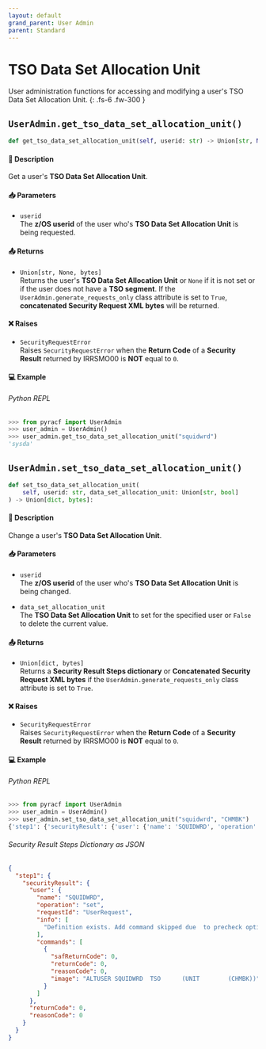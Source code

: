 ```yaml
---
layout: default
grand_parent: User Admin
parent: Standard
---
```


# TSO Data Set Allocation Unit

User administration functions for accessing and modifying a user's TSO Data Set Allocation Unit. 
{: .fs-6 .fw-300 }

## `UserAdmin.get_tso_data_set_allocation_unit()`

```python
def get_tso_data_set_allocation_unit(self, userid: str) -> Union[str, None, bytes]:
```

#### 📄 Description

Get a user's **TSO Data Set Allocation Unit**.

#### 📥 Parameters
* `userid`<br>
  The **z/OS userid** of the user who's **TSO Data Set Allocation Unit** is being requested.

#### 📤 Returns
* `Union[str, None, bytes]`<br>
  Returns the user's **TSO Data Set Allocation Unit** or `None` if it is not set or if the user does not have a **TSO segment**. If the `UserAdmin.generate_requests_only` class attribute is set to `True`, **concatenated Security Request XML bytes** will be returned.

#### ❌ Raises
* `SecurityRequestError`<br>
  Raises `SecurityRequestError` when the **Return Code** of a **Security Result** returned by IRRSMO00 is **NOT** equal to `0`.

#### 💻 Example

###### Python REPL
```python
>>> from pyracf import UserAdmin
>>> user_admin = UserAdmin()
>>> user_admin.get_tso_data_set_allocation_unit("squidwrd")
'sysda'
```

## `UserAdmin.set_tso_data_set_allocation_unit()`

```python
def set_tso_data_set_allocation_unit(
    self, userid: str, data_set_allocation_unit: Union[str, bool]
) -> Union[dict, bytes]:
```

#### 📄 Description

Change a user's **TSO Data Set Allocation Unit**.

#### 📥 Parameters
* `userid`<br>
  The **z/OS userid** of the user who's **TSO Data Set Allocation Unit** is being changed.

* `data_set_allocation_unit`<br>
  The **TSO Data Set Allocation Unit** to set for the specified user or `False` to delete the current value.

#### 📤 Returns
* `Union[dict, bytes]`<br>
  Returns a **Security Result Steps dictionary** or **Concatenated Security Request XML bytes** if the `UserAdmin.generate_requests_only` class attribute is set to `True`.

#### ❌ Raises
* `SecurityRequestError`<br>
  Raises `SecurityRequestError` when the **Return Code** of a **Security Result** returned by IRRSMO00 is **NOT** equal to `0`.

#### 💻 Example

###### Python REPL
```python
>>> from pyracf import UserAdmin
>>> user_admin = UserAdmin()
>>> user_admin.set_tso_data_set_allocation_unit("squidwrd", "CHMBK")
{'step1': {'securityResult': {'user': {'name': 'SQUIDWRD', 'operation': 'set', 'requestId': 'UserRequest', 'info': ['Definition exists. Add command skipped due  to precheck option'], 'commands': [{'safReturnCode': 0, 'returnCode': 0, 'reasonCode': 0, 'image': 'ALTUSER SQUIDWRD  TSO      (UNIT        (CHMBK))'}]}, 'returnCode': 0, 'reasonCode': 0}}}
```

###### Security Result Steps Dictionary as JSON
```json
{
  "step1": {
    "securityResult": {
      "user": {
        "name": "SQUIDWRD",
        "operation": "set",
        "requestId": "UserRequest",
        "info": [
          "Definition exists. Add command skipped due  to precheck option"
        ],
        "commands": [
          {
            "safReturnCode": 0,
            "returnCode": 0,
            "reasonCode": 0,
            "image": "ALTUSER SQUIDWRD  TSO      (UNIT        (CHMBK))"
          }
        ]
      },
      "returnCode": 0,
      "reasonCode": 0
    }
  }
}
```